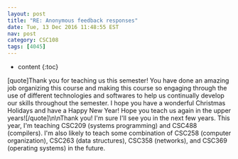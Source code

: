 ```yaml
---
layout: post
title: "RE: Anonymous feedback responses"
date: Tue, 13 Dec 2016 11:48:55 EST
nav: post
category: CSC108
tags: [4045]
---
```


* content
{:toc}

[quote]Thank you for teaching us this semester! You have done an amazing job organizing this course and making this course so engaging through the use of different technologies and softwares to help us continually develop our skills throughout the semester. I hope you have a wonderful Christmas Holidays and have a Happy New Year! Hope you teach us again in the upper years![/quote]\n\nThank you! I'm sure I'll see you in the next few years. This year, I'm teaching CSC209 (systems programming) and CSC488 (compilers). I'm also likely to teach some combination of CSC258 (computer organization), CSC263 (data structures), CSC358 (networks), and CSC369 (operating systems) in the future.
<!-- more -->
<p></p>
